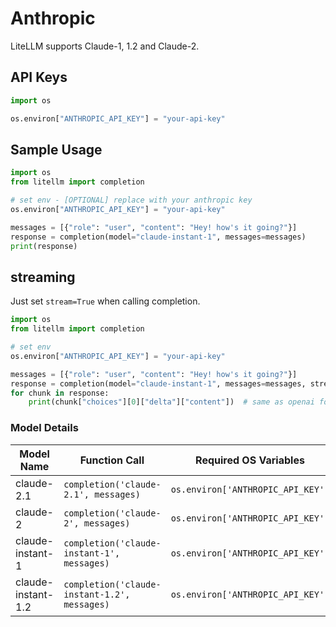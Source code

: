 # Anthropic
LiteLLM supports Claude-1, 1.2 and Claude-2.

## API Keys

```python 
import os 

os.environ["ANTHROPIC_API_KEY"] = "your-api-key"
```

## Sample Usage

```python
import os
from litellm import completion 

# set env - [OPTIONAL] replace with your anthropic key
os.environ["ANTHROPIC_API_KEY"] = "your-api-key" 

messages = [{"role": "user", "content": "Hey! how's it going?"}]
response = completion(model="claude-instant-1", messages=messages)
print(response)
```

## streaming 
Just set `stream=True` when calling completion.

```python
import os
from litellm import completion 

# set env 
os.environ["ANTHROPIC_API_KEY"] = "your-api-key" 

messages = [{"role": "user", "content": "Hey! how's it going?"}]
response = completion(model="claude-instant-1", messages=messages, stream=True)
for chunk in response:
    print(chunk["choices"][0]["delta"]["content"])  # same as openai format
```


### Model Details

| Model Name       | Function Call                              | Required OS Variables                |
|------------------|--------------------------------------------|--------------------------------------|
| claude-2.1  | `completion('claude-2.1', messages)` | `os.environ['ANTHROPIC_API_KEY']`       |
| claude-2  | `completion('claude-2', messages)` | `os.environ['ANTHROPIC_API_KEY']`       |
| claude-instant-1  | `completion('claude-instant-1', messages)` | `os.environ['ANTHROPIC_API_KEY']`       |
| claude-instant-1.2  | `completion('claude-instant-1.2', messages)` | `os.environ['ANTHROPIC_API_KEY']`       |
